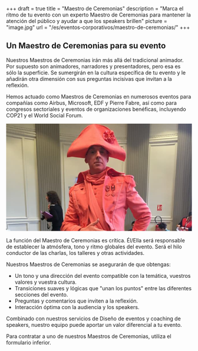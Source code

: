 +++
draft 		= true
title 		= "Maestro de Ceremonias"
description	= "Marca el ritmo de tu evento con un experto Maestro de Ceremonias para mantener la atención del público y ayudar a que los speakers brillen"
picture		= "image.jpg"
url	 		= "/es/eventos-corporativos/maestro-de-ceremonias/"
+++

## Un Maestro de Ceremonias para su evento

Nuestros Maestros de Ceremonias irán más allá del tradicional animador. Por supuesto son animadores, narradores y presentadores, pero esa es sólo la superficie. Se sumergirán en la cultura específica de tu evento y le añadirán otra dimensión con sus preguntas incisivas que invitan a la reflexión. 

Hemos actuado como Maestros de Ceremonias en numerosos eventos para compañías como Airbus, Microsoft, EDF y Pierre Fabre, así como para congresos sectoriales y eventos de organizaciones benéficas, incluyendo COP21 y el World Social Forum.


![master_of_ceremonies][pic1]

La función del Maestro de Ceremonias es crítica. Él/Ella será responsable de establecer la atmósfera, tono y ritmo globales del evento. Será el hilo conductor de las charlas, los talleres y otras actividades.

Nuestros Maestros de Ceremonias se asegurarán de que obtengas:

* Un tono y una dirección del evento compatible con la temática, vuestros valores y vuestra cultura.
* Transiciones suaves y lógicas que "unan los puntos" entre las diferentes secciones del evento.
* Preguntas y comentarios que inviten a la reflexión.
* Interacción óptima con la audiencia y los speakers.

Combinado con nuestros servicios de Diseño de eventos y coaching de speakers, nuestro equipo puede aportar un valor diferencial a tu evento.

Para contratar a uno de nuestros Maestros de Ceremonias, utiliza el formulario inferior.

[pic1]: image.jpg
